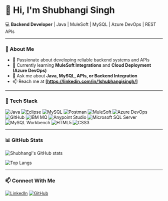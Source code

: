 # 👋 Hi, I'm Shubhangi Singh  

💻 **Backend Developer** | Java | MuleSoft | MySQL | Azure DevOps | REST APIs  

---

### 👀 About Me  
- 🔭 Passionate about developing reliable backend systems and APIs  
- 🌱 Currently learning **MuleSoft Integrations** and **Cloud Deployment (Azure DevOps)**  
- 💬 Ask me about **Java, MySQL, APIs, or Backend Integration**  
- 📫 Reach me at **[https://linkedin.com/in/1shubhangisingh/]**  

---

### 🧰 Tech Stack  

![Java](https://img.shields.io/badge/Java-2F3E46?style=for-the-badge&logo=openjdk&logoColor=E8E6D9)
![Eclipse](https://img.shields.io/badge/Eclipse-2C2255?style=for-the-badge&logo=eclipseide&logoColor=E8E6D9)
![MySQL](https://img.shields.io/badge/MySQL-3A506B?style=for-the-badge&logo=mysql&logoColor=E8E6D9)
![Postman](https://img.shields.io/badge/Postman-555555?style=for-the-badge&logo=postman&logoColor=E8E6D9)
![MuleSoft](https://img.shields.io/badge/MuleSoft-2F3E46?style=for-the-badge&logo=mulesoft&logoColor=E8E6D9)
![Azure DevOps](https://img.shields.io/badge/Azure%20DevOps-354F52?style=for-the-badge&logo=azuredevops&logoColor=E8E6D9)
![GitHub](https://img.shields.io/badge/GitHub-3D3D3D?style=for-the-badge&logo=github&logoColor=E8E6D9)
![IBM MQ](https://img.shields.io/badge/IBM%20MQ-3A506B?style=for-the-badge&logo=ibm&logoColor=E8E6D9)
![Anypoint Studio](https://img.shields.io/badge/Anypoint%20Studio-2F3E46?style=for-the-badge&logo=mulesoft&logoColor=E8E6D9)
![Microsoft SQL Server](https://img.shields.io/badge/MS%20SQL%20Server-4A4A4A?style=for-the-badge&logo=microsoftsqlserver&logoColor=E8E6D9)
![MySQL Workbench](https://img.shields.io/badge/MySQL%20Workbench-3A506B?style=for-the-badge&logo=mysql&logoColor=E8E6D9)
![HTML5](https://img.shields.io/badge/HTML5-4A5759?style=for-the-badge&logo=html5&logoColor=E8E6D9)
![CSS3](https://img.shields.io/badge/CSS3-3A506B?style=for-the-badge&logo=css3&logoColor=E8E6D9)

---

### 📊 GitHub Stats

![Shubhangi's GitHub stats](https://github-readme-stats.vercel.app/api?username=ShubhangiSingh14&show_icons=true&theme=transparent&hide_border=true&title_color=2F3E46&text_color=444444&icon_color=9FB5A5)

![Top Langs](https://github-readme-stats.vercel.app/api/top-langs/?username=ShubhangiSingh14&layout=compact&theme=transparent&hide_border=true&title_color=2F3E46&text_color=444444)

---

### 📫 Connect With Me  
[![LinkedIn](https://img.shields.io/badge/LinkedIn-2F3E46?style=for-the-badge&logo=linkedin&logoColor=E8E6D9)](https://linkedin.com/in/1shubhangisingh)
[![GitHub](https://img.shields.io/badge/GitHub-3D3D3D?style=for-the-badge&logo=github&logoColor=E8E6D9)](https://github.com/ShubhangiSingh14)

<!---
ShubhangiSingh14/ShubhangiSingh14 is a ✨ special ✨ repository because its `README.md` (this file) appears on your GitHub profile.
You can click the Preview link to take a look at your changes.
--->
